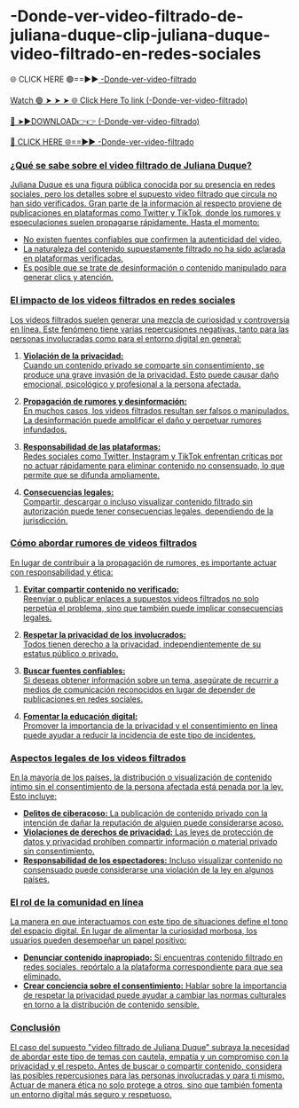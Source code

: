 # -Donde-ver-video-filtrado-de-juliana-duque-clip-juliana-duque-video-filtrado-en-redes-sociales

🌐 CLICK HERE 🟢==►►<a href="https://fifa55ballz.com/et5345r"> -Donde-ver-video-filtrado

Watch 🟢 ➤ ➤ ➤ 🌐<a href="https://fifa55ballz.com/et5345r"> Click Here To link (-Donde-ver-video-filtrado)

🔴 ➤►DOWNLOAD👉👉<a href="https://fifa55ballz.com/et5345r"> (-Donde-ver-video-filtrado)

🔴 CLICK HERE 🌐==►► <a href="https://fifa55ballz.com/et5345r">-Donde-ver-video-filtrado

### **¿Qué se sabe sobre el video filtrado de Juliana Duque?**

Juliana Duque es una figura pública conocida por su presencia en redes sociales, pero los detalles sobre el supuesto video filtrado que circula no han sido verificados. Gran parte de la información al respecto proviene de publicaciones en plataformas como Twitter y TikTok, donde los rumores y especulaciones suelen propagarse rápidamente. Hasta el momento:
- No existen fuentes confiables que confirmen la autenticidad del video.
- La naturaleza del contenido supuestamente filtrado no ha sido aclarada en plataformas verificadas.
- Es posible que se trate de desinformación o contenido manipulado para generar clics y atención.

### **El impacto de los videos filtrados en redes sociales**

Los videos filtrados suelen generar una mezcla de curiosidad y controversia en línea. Este fenómeno tiene varias repercusiones negativas, tanto para las personas involucradas como para el entorno digital en general:

1. **Violación de la privacidad:**  
   Cuando un contenido privado se comparte sin consentimiento, se produce una grave invasión de la privacidad. Esto puede causar daño emocional, psicológico y profesional a la persona afectada.

2. **Propagación de rumores y desinformación:**  
   En muchos casos, los videos filtrados resultan ser falsos o manipulados. La desinformación puede amplificar el daño y perpetuar rumores infundados.

3. **Responsabilidad de las plataformas:**  
   Redes sociales como Twitter, Instagram y TikTok enfrentan críticas por no actuar rápidamente para eliminar contenido no consensuado, lo que permite que se difunda ampliamente.

4. **Consecuencias legales:**  
   Compartir, descargar o incluso visualizar contenido filtrado sin autorización puede tener consecuencias legales, dependiendo de la jurisdicción.

### **Cómo abordar rumores de videos filtrados**

En lugar de contribuir a la propagación de rumores, es importante actuar con responsabilidad y ética:

1. **Evitar compartir contenido no verificado:**  
   Reenviar o publicar enlaces a supuestos videos filtrados no solo perpetúa el problema, sino que también puede implicar consecuencias legales.

2. **Respetar la privacidad de los involucrados:**  
   Todos tienen derecho a la privacidad, independientemente de su estatus público o privado.

3. **Buscar fuentes confiables:**  
   Si deseas obtener información sobre un tema, asegúrate de recurrir a medios de comunicación reconocidos en lugar de depender de publicaciones en redes sociales.

4. **Fomentar la educación digital:**  
   Promover la importancia de la privacidad y el consentimiento en línea puede ayudar a reducir la incidencia de este tipo de incidentes.

### **Aspectos legales de los videos filtrados**

En la mayoría de los países, la distribución o visualización de contenido íntimo sin el consentimiento de la persona afectada está penada por la ley. Esto incluye:

- **Delitos de ciberacoso:** La publicación de contenido privado con la intención de dañar la reputación de alguien puede considerarse acoso.
- **Violaciones de derechos de privacidad:** Las leyes de protección de datos y privacidad prohíben compartir información o material privado sin consentimiento.
- **Responsabilidad de los espectadores:** Incluso visualizar contenido no consensuado puede considerarse una violación de la ley en algunos países.

### **El rol de la comunidad en línea**

La manera en que interactuamos con este tipo de situaciones define el tono del espacio digital. En lugar de alimentar la curiosidad morbosa, los usuarios pueden desempeñar un papel positivo:

- **Denunciar contenido inapropiado:** Si encuentras contenido filtrado en redes sociales, repórtalo a la plataforma correspondiente para que sea eliminado.
- **Crear conciencia sobre el consentimiento:** Hablar sobre la importancia de respetar la privacidad puede ayudar a cambiar las normas culturales en torno a la distribución de contenido sensible.

### **Conclusión**

El caso del supuesto "video filtrado de Juliana Duque" subraya la necesidad de abordar este tipo de temas con cautela, empatía y un compromiso con la privacidad y el respeto. Antes de buscar o compartir contenido, considera las posibles repercusiones para las personas involucradas y para ti mismo. Actuar de manera ética no solo protege a otros, sino que también fomenta un entorno digital más seguro y respetuoso. 










